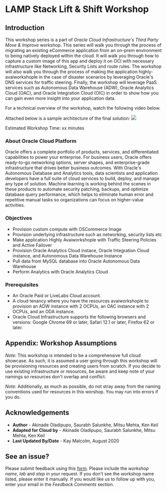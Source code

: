# LAMP Stack Lift & Shift Workshop

## Introduction
This workshop series is a part of *Oracle Cloud Infrastructure's Third Party Move & Improve* workshop. This series will walk you through the process of migrating an existing eCommerce application from an on-prem environment to being natively deployed within the cloud. It will walk you through how to capture a custom image of this app and deploy it on OCI with necessary infrastructure like Networking, Security Lists and route rules. The workshop will also walk you through the process of making the application highly-avaiworkshople in the case of disaster scenarios by leveraging Oracle's DNS services for traffic steering. Finally, the workshop will leverage PaaS services such as Autonomous Data Warehouse (ADW), Oracle Analytics Cloud (OAC), and Oracle Integration Cloud (OIC) in order to show how you can gain even more insight into your application data.

For a technical overview of the workshop, watch the following video below.
[](youtube:KuT6DksQpKc)

Attached below is a sample architecture of the final solution:
![](/images/Architecture.png)

Estimated Workshop Time:  xx minutes

### About Oracle Cloud Platform
Oracle offers a complete portfolio of products, services, and differentiated capabilities to power your enterprise. For business users, Oracle offers ready-to-go networking options, server shapes, and enterprise-grade infrastructure that drives better business outcomes. With Oracle's Autonomous Database and Analytics tools, data scientists and application developers have a full suite of cloud services to build, deploy, and manage any type of solution. Machine learning is working behind the scenes in these products to automate security patching, backups, and optimize database query performance, which helps to eliminate human error and repetitive manual tasks so organizations can focus on higher-value activities.

### Objectives
* Provision custom compute with OSCommerce Image
* Provision underlying infrastructure such as networking, security lists etc
* Make application Highly Avaiworkshople with Traffic Steering Policies and Active Failover
* Provision Oracle Analytics Cloud instace, Oracle Integration Cloud instance, and Autonomous Data Warehouse Instance
* Pull data from MySQL database into Oracle Autonomous Data Warehouse
* Perform Analytics with Oracle Analytics Cloud

### Prerequisites
* An Oracle Paid or LiveLabs Cloud account.
* A cloud tenancy where you have the resources avaiworkshople to provision an ADW instance with 2 OCPUs, an OAC instance with 2 OCPUs, and an ODA instance.
* Oracle Cloud Infrastructure supports the following browsers and versions: Google Chrome 69 or later, Safari 12.1 or later, Firefox 62 or later.

## Appendix:  Workshop Assumptions
*Note:* This workshop is intended to be a comprehensive full cloud showcase. As such, it is assumed a user going through this workshop will be provisioning resources and creating users from scratch. If you decide to use existing infrastructure or resources, be aware and keep note of your namings so resources don't overlap and conflict.

*Note:* Additionally, as much as possible, do not stray away from the naming conventions used for resources in this worshop. You may run into errors if you do.

## Acknowledgements
* **Author** - Akinade Oladipupo, Saurabh Salunkhe, Mitsu Mehta, Ken Keil
* **Adapted for Cloud by** -  Akinade Oladipupo, Saurabh Salunkhe, Mitsu Mehta, Ken Keil
* **Last Updated By/Date** - Kay Malcolm, August 2020

## See an issue?
Please submit feedback using this [form](https://apexapps.oracle.com/pls/apex/f?p=133:1:::::P1_FEEDBACK:1). Please include the *workshop name*, *lab* and *step* in your request.  If you don't see the workshop name listed, please enter it manually. If you would like us to follow up with you, enter your email in the *Feedback Comments* section.
